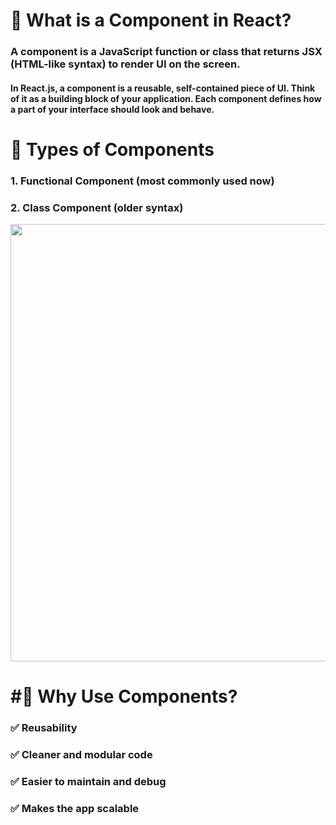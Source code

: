 # 🔹 What is a Component in React?

### A **component** is a **JavaScript function or class** that returns **JSX** (HTML-like syntax) to render UI on the screen.

#### In **React.js**, a **component** is a reusable, self-contained piece of UI. Think of it as a building block of your application. Each component defines how a part of your interface should look and behave.


# 🧱 Types of Components

### 1. **Functional Component** (most commonly used now)
### 2. **Class Component** (older syntax)


<img src="https://sdmntprwestus.oaiusercontent.com/files/00000000-949c-6230-9876-5ca8bc7eaa40/raw?se=2025-07-16T16%3A35%3A49Z&sp=r&sv=2024-08-04&sr=b&scid=63154068-e3b0-5b5e-b329-66d840fb8608&skoid=61180a4f-34a9-42b7-b76d-9ca47d89946d&sktid=a48cca56-e6da-484e-a814-9c849652bcb3&skt=2025-07-15T20%3A50%3A31Z&ske=2025-07-16T20%3A50%3A31Z&sks=b&skv=2024-08-04&sig=ubKxRfevW6p2AdlW5CJvoUebUuk%2Byt/OWHS/JvB9i4A%3D" alt="" width="700" />

# #🧠 Why Use Components?

### ✅ Reusability  
### ✅ Cleaner and modular code  
### ✅ Easier to maintain and debug  
### ✅ Makes the app scalable